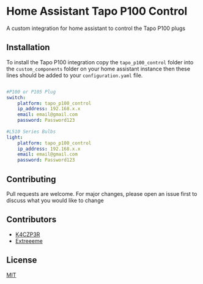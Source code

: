# Home Assistant Tapo P100 Control
A custom integration for home assistant to control the Tapo P100 plugs

## Installation

To install the Tapo P100 integration copy the `tapo_p100_control` folder into the `custom_components` folder on your home assistant instance then these lines should be added to your `configuration.yaml` file. 

```yaml

#P100 or P105 Plug
switch:
    platform: tapo_p100_control
    ip_address: 192.168.x.x
    email: email@gmail.com
    password: Password123
    
#L510 Series Bulbs
light:
    platform: tapo_p100_control
    ip_address: 192.168.x.x
    email: email@gmail.com
    password: Password123
```

## Contributing
Pull requests are welcome. For major changes, please open an issue first to discuss what you would like to change

## Contributors
* [K4CZP3R](https://github.com/K4CZP3R)
* [Extreeeme](https://github.com/Extreeeme)


## License
[MIT](https://choosealicense.com/licenses/mit/)
